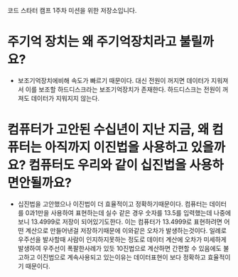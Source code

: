 코드 스타터 캠프 1주차 미션을 위한 저장소입니다.

# 주기억 장치는 왜 주기억장치라고 불릴까요?
- 보조기억장치에비해 속도가 빠르기 때문이다. 대신 전원이 꺼지면 데이터가 지워져서 이를 보조할 하드디스크라는 보조기억장치가 존재한다. 하드디스크는 전원이 꺼져도 데이터가 지워지지 않는다.


# 컴퓨터가 고안된 수십년이 지난 지금, 왜 컴퓨터는 아직까지 이진법을 사용하고 있을까요? 컴퓨터도 우리와 같이 십진법을 사용하면안될까요?

- 십진법을 고안했으나 이진법이 더 효율적이고 정확하기때문이다. 컴퓨터는 데이터를 0과1만을 사용하여 표현하는데 실수 같은 경우 숫자를 13.5를 입력했는데 나중에보니 13.4999로 저장이 되어있기도한다. 이는 컴퓨터가 13.4999로 표현하려면 어떤 계산으로 만들어낸걸 저장하기때문에 이와같은 오차가 발생하는것이다. 일례로 우주선을 발사할때 사람이 인지하지못하는 정도로 데이터 계산에 오차가 미세하게 발생하여 우주선이 폭팔한사례가 있듯 10진법으로 계산하면 간편할 수 있음에도 불고하고 이진법으로 계속사용되고 있는이유는 데이터표현이 보다 정확하고 효율적이기 때문이다.
